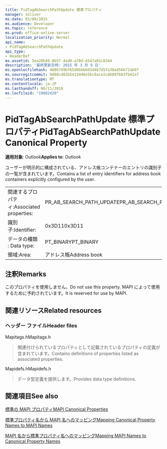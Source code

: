 ```yaml
---
title: PidTagAbSearchPathUpdate 標準プロパティ
manager: soliver
ms.date: 03/09/2015
ms.audience: Developer
ms.topic: reference
ms.prod: office-online-server
localization_priority: Normal
api_name:
- PidTagAbSearchPathUpdate
api_type:
- HeaderDef
ms.assetid: 5ea20b49-8b57-4ad0-a70d-6547a01c8344
description: '最終更新日時: 2015 年 3 月 9 日'
ms.openlocfilehash: 4886749bf65d8bbb603d4b7d5fa38ad56b72ab97
ms.sourcegitcommit: 9d60cd82b5413446e5bc8ace2cd689f683fb41a7
ms.translationtype: MT
ms.contentlocale: ja-JP
ms.lasthandoff: 06/11/2018
ms.locfileid: "19802420"
---
```

# <a name="pidtagabsearchpathupdate-canonical-property"></a><span data-ttu-id="24c7e-103">PidTagAbSearchPathUpdate 標準プロパティ</span><span class="sxs-lookup"><span data-stu-id="24c7e-103">PidTagAbSearchPathUpdate Canonical Property</span></span>

  
  
<span data-ttu-id="24c7e-104">**適用対象**: Outlook</span><span class="sxs-lookup"><span data-stu-id="24c7e-104">**Applies to**: Outlook</span></span> 
  
<span data-ttu-id="24c7e-105">ユーザーが明示的に構成されている、アドレス帳コンテナーのエントリの識別子の一覧が含まれています。</span><span class="sxs-lookup"><span data-stu-id="24c7e-105">Contains a list of entry identifiers for address book containers explicitly configured by the user.</span></span> 
  
|||
|:-----|:-----|
|<span data-ttu-id="24c7e-106">関連するプロパティ:</span><span class="sxs-lookup"><span data-stu-id="24c7e-106">Associated properties:</span></span>  <br/> |<span data-ttu-id="24c7e-107">PR_AB_SEARCH_PATH_UPDATE</span><span class="sxs-lookup"><span data-stu-id="24c7e-107">PR_AB_SEARCH_PATH_UPDATE</span></span>  <br/> |
|<span data-ttu-id="24c7e-108">識別子:</span><span class="sxs-lookup"><span data-stu-id="24c7e-108">Identifier:</span></span>  <br/> |<span data-ttu-id="24c7e-109">0x3D11</span><span class="sxs-lookup"><span data-stu-id="24c7e-109">0x3D11</span></span>  <br/> |
|<span data-ttu-id="24c7e-110">データの種類 : </span><span class="sxs-lookup"><span data-stu-id="24c7e-110">Data type:</span></span>  <br/> |<span data-ttu-id="24c7e-111">PT_BINARY</span><span class="sxs-lookup"><span data-stu-id="24c7e-111">PT_BINARY</span></span>  <br/> |
|<span data-ttu-id="24c7e-112">領域:</span><span class="sxs-lookup"><span data-stu-id="24c7e-112">Area:</span></span>  <br/> |<span data-ttu-id="24c7e-113">アドレス帳</span><span class="sxs-lookup"><span data-stu-id="24c7e-113">Address book</span></span>  <br/> |
   
## <a name="remarks"></a><span data-ttu-id="24c7e-114">注釈</span><span class="sxs-lookup"><span data-stu-id="24c7e-114">Remarks</span></span>

<span data-ttu-id="24c7e-115">このプロパティを使用しません。</span><span class="sxs-lookup"><span data-stu-id="24c7e-115">Do not use this property.</span></span> <span data-ttu-id="24c7e-116">MAPI によって使用するために予約されています。</span><span class="sxs-lookup"><span data-stu-id="24c7e-116">It is reserved for use by MAPI.</span></span>
  
## <a name="related-resources"></a><span data-ttu-id="24c7e-117">関連リソース</span><span class="sxs-lookup"><span data-stu-id="24c7e-117">Related resources</span></span>

### <a name="header-files"></a><span data-ttu-id="24c7e-118">ヘッダー ファイル</span><span class="sxs-lookup"><span data-stu-id="24c7e-118">Header files</span></span>

<span data-ttu-id="24c7e-119">Mapitags.h</span><span class="sxs-lookup"><span data-stu-id="24c7e-119">Mapitags.h</span></span>
  
> <span data-ttu-id="24c7e-120">関連付けられているプロパティとして記載されているプロパティの定義が含まれています。</span><span class="sxs-lookup"><span data-stu-id="24c7e-120">Contains definitions of properties listed as associated properties.</span></span>
    
<span data-ttu-id="24c7e-121">Mapidefs.h</span><span class="sxs-lookup"><span data-stu-id="24c7e-121">Mapidefs.h</span></span>
  
> <span data-ttu-id="24c7e-122">データ型定義を提供します。</span><span class="sxs-lookup"><span data-stu-id="24c7e-122">Provides data type definitions.</span></span>
    
## <a name="see-also"></a><span data-ttu-id="24c7e-123">関連項目</span><span class="sxs-lookup"><span data-stu-id="24c7e-123">See also</span></span>



[<span data-ttu-id="24c7e-124">標準の MAPI プロパティ</span><span class="sxs-lookup"><span data-stu-id="24c7e-124">MAPI Canonical Properties</span></span>](mapi-canonical-properties.md)
  
[<span data-ttu-id="24c7e-125">標準プロパティ名から MAPI 名へのマッピング</span><span class="sxs-lookup"><span data-stu-id="24c7e-125">Mapping Canonical Property Names to MAPI Names</span></span>](mapping-canonical-property-names-to-mapi-names.md)
  
[<span data-ttu-id="24c7e-126">MAPI 名から標準プロパティ名へのマッピング</span><span class="sxs-lookup"><span data-stu-id="24c7e-126">Mapping MAPI Names to Canonical Property Names</span></span>](mapping-mapi-names-to-canonical-property-names.md)


